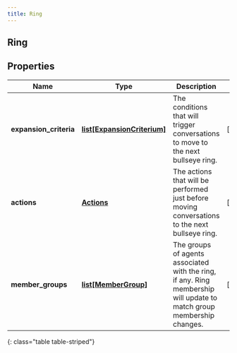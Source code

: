 ```yaml
---
title: Ring
---
```

## Ring

## Properties

|Name | Type | Description | Notes|
|------------ | ------------- | ------------- | -------------|
| **expansion_criteria** | [**list[ExpansionCriterium]**](ExpansionCriterium.html) | The conditions that will trigger conversations to move to the next bullseye ring. | [optional] |
| **actions** | [**Actions**](Actions.html) | The actions that will be performed just before moving conversations to the next bullseye ring. | [optional] |
| **member_groups** | [**list[MemberGroup]**](MemberGroup.html) | The groups of agents associated with the ring, if any.  Ring membership will update to match group membership changes. | [optional] |
{: class="table table-striped"}


